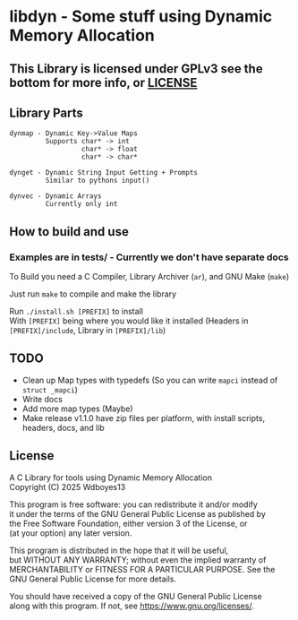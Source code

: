 # libdyn - Some stuff using Dynamic Memory Allocation
## This Library is licensed under GPLv3 see the bottom for more info, or [LICENSE](/LICENSE)

## Library Parts
```
dynmap - Dynamic Key->Value Maps  
         Supports char* -> int  
                  char* -> float  
                  char* -> char*  

dynget - Dynamic String Input Getting + Prompts  
         Similar to pythons input()  

dynvec - Dynamic Arrays  
         Currently only int   
```

## How to build and use

### Examples are in tests/ - Currently we don't have separate docs
  
To Build you need a C Compiler, Library Archiver (`ar`), and GNU Make (`make`)  

Just run `make` to compile and make the library   

Run `./install.sh [PREFIX]` to install  
With `[PREFIX]` being where you would like it installed (Headers in `[PREFIX]/include`, Library in `[PREFIX]/lib`)  

## TODO
- Clean up Map types with typedefs (So you can write `mapci` instead of `struct _mapci`)
- Write docs
- Add more map types (Maybe)
- Make release v1.1.0 have zip files per platform, with install scripts, headers, docs, and lib

## License
  
A C Library for tools using Dynamic Memory Allocation  
Copyright (C) 2025  Wdboyes13    

This program is free software: you can redistribute it and/or modify  
it under the terms of the GNU General Public License as published by  
the Free Software Foundation, either version 3 of the License, or  
(at your option) any later version.  
  
This program is distributed in the hope that it will be useful,  
but WITHOUT ANY WARRANTY; without even the implied warranty of  
MERCHANTABILITY or FITNESS FOR A PARTICULAR PURPOSE.  See the  
GNU General Public License for more details.  
  
You should have received a copy of the GNU General Public License  
along with this program.  If not, see <https://www.gnu.org/licenses/>.  
